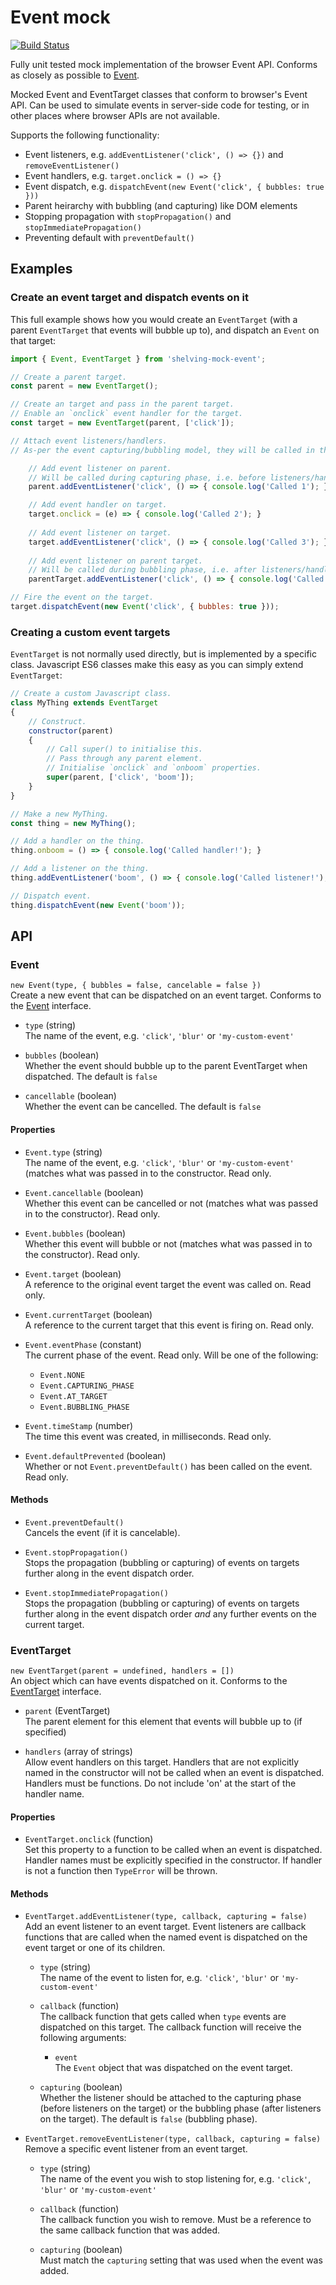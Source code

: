 # Event mock

[![Build Status](https://travis-ci.org/dhoulb/mock-event.svg?branch=master)](https://travis-ci.org/dhoulb/mock-event)

Fully unit tested mock implementation of the browser Event API. Conforms as closely as possible to [Event](https://developer.mozilla.org/en-US/docs/Web/API/Event).

Mocked Event and EventTarget classes that conform to browser's Event API. Can be used to simulate events in server-side code for testing, or in other places where browser APIs are not available. 

Supports the following functionality:

- Event listeners, e.g. `addEventListener('click', () => {})` and `removeEventListener()`
- Event handlers, e.g. `target.onclick = () => {}`
- Event dispatch, e.g. `dispatchEvent(new Event('click', { bubbles: true }))`
- Parent heirarchy with bubbling (and capturing) like DOM elements
- Stopping propagation with `stopPropagation()` and `stopImmediatePropagation()`
- Preventing default with `preventDefault()`

## Examples

### Create an event target and dispatch events on it

This full example shows how you would create an `EventTarget` (with a parent `EventTarget` that events will bubble up to), and dispatch an `Event` on that target:

```js
import { Event, EventTarget } from 'shelving-mock-event';

// Create a parent target.
const parent = new EventTarget();

// Create an target and pass in the parent target.
// Enable an `onclick` event handler for the target.
const target = new EventTarget(parent, ['click']); 

// Attach event listeners/handlers.
// As-per the event capturing/bubbling model, they will be called in this order.

	// Add event listener on parent.
	// Will be called during capturing phase, i.e. before listeners/handlers on the target.
	parent.addEventListener('click', () => { console.log('Called 1'); }, true);

	// Add event handler on target.
	target.onclick = (e) => { console.log('Called 2'); }
	
	// Add event listener on target.
	target.addEventListener('click', () => { console.log('Called 3'); });
	
	// Add event listener on parent target.
	// Will be called during bubbling phase, i.e. after listeners/handlers on the target.
	parentTarget.addEventListener('click', () => { console.log('Called 5'); });

// Fire the event on the target.
target.dispatchEvent(new Event('click', { bubbles: true }));
```

### Creating a custom event targets

`EventTarget` is not normally used directly, but is implemented by a specific class. Javascript ES6 classes make this easy as you can simply extend `EventTarget`:

```js
// Create a custom Javascript class.
class MyThing extends EventTarget
{
	// Construct.
	constructor(parent)
	{
		// Call super() to initialise this.
		// Pass through any parent element.
		// Initialise `onclick` and `onboom` properties.
		super(parent, ['click', 'boom']);
	}
}

// Make a new MyThing.
const thing = new MyThing();

// Add a handler on the thing.
thing.onboom = () => { console.log('Called handler!'); }

// Add a listener on the thing.
thing.addEventListener('boom', () => { console.log('Called listener!'); });

// Dispatch event.
thing.dispatchEvent(new Event('boom'));
```

## API

### Event

`new Event(type, { bubbles = false, cancelable = false })`  
Create a new event that can be dispatched on an event target. Conforms to the [Event](https://developer.mozilla.org/en-US/docs/Web/API/Event) interface.

- `type` (string)  
	The name of the event, e.g. `'click'`, `'blur'` or `'my-custom-event'`

- `bubbles` (boolean)  
	Whether the event should bubble up to the parent EventTarget when dispatched. The default is `false`

- `cancellable` (boolean)  
	Whether the event can be cancelled. The default is `false`

#### Properties

- `Event.type` (string)  
	The name of the event, e.g. `'click'`, `'blur'` or `'my-custom-event'` (matches what was passed in to the constructor. Read only.

- `Event.cancellable` (boolean)  
	Whether this event can be cancelled or not (matches what was passed in to the constructor). Read only.

- `Event.bubbles` (boolean)  
	Whether this event will bubble or not (matches what was passed in to the constructor). Read only.

- `Event.target` (boolean)  
	A reference to the original event target the event was called on. Read only.

- `Event.currentTarget` (boolean)  
	A reference to the current target that this event is firing on. Read only. 

- `Event.eventPhase` (constant)  
	The current phase of the event. Read only. Will be one of the following: 
	
	- `Event.NONE`
	- `Event.CAPTURING_PHASE`
	- `Event.AT_TARGET`
	- `Event.BUBBLING_PHASE`

- `Event.timeStamp` (number)  
	The time this event was created, in milliseconds. Read only.

- `Event.defaultPrevented` (boolean)  
	Whether or not `Event.preventDefault()` has been called on the event. Read only.

#### Methods

- `Event.preventDefault()`  
	Cancels the event (if it is cancelable).

- `Event.stopPropagation()`  
	Stops the propagation (bubbling or capturing) of events on targets further along in the event dispatch order.

- `Event.stopImmediatePropagation()`  
	Stops the propagation (bubbling or capturing) of events on targets further along in the event dispatch order _and_ any further events on the current target.

### EventTarget

`new EventTarget(parent = undefined, handlers = [])`  
An object which can have events dispatched on it. Conforms to the [EventTarget](https://developer.mozilla.org/en-US/docs/Web/API/EventTarget) interface.

- `parent` (EventTarget)  
	The parent element for this element that events will bubble up to (if specified)

- `handlers` (array of strings)  
	Allow event handlers on this target. Handlers that are not explicitly named in the constructor will not be called when an event is dispatched. Handlers must be functions. Do not include 'on' at the start of the handler name.

#### Properties

- `EventTarget.onclick` (function)  
	Set this property to a function to be called when an event is dispatched. Handler names must be explicitly specified in the constructor. If handler is not a function then `TypeError` will be thrown.

#### Methods

- `EventTarget.addEventListener(type, callback, capturing = false)`  
	Add an event listener to an event target. Event listeners are callback functions that are called when the named event is dispatched on the event target or one of its children.

	- `type` (string)  
		The name of the event to listen for, e.g. `'click'`, `'blur'` or `'my-custom-event'`

	- `callback` (function)  
		The callback function that gets called when `type` events are dispatched on this target. The callback function will receive the following arguments:

		- `event`  
			The `Event` object that was dispatched on the event target.

	- `capturing` (boolean)  
		Whether the listener should be attached to the capturing phase (before listeners on the target) or the bubbling phase (after listeners on the target). The default is `false` (bubbling phase).

- `EventTarget.removeEventListener(type, callback, capturing = false)`  
	Remove a specific event listener from an event target.

	- `type` (string)  
		The name of the event you wish to stop listening for, e.g. `'click'`, `'blur'` or `'my-custom-event'`

	- `callback` (function)  
		The callback function you wish to remove. Must be a reference to the same callback function that was added.

	- `capturing` (boolean)  
		Must match the `capturing` setting that was used when the event was added.